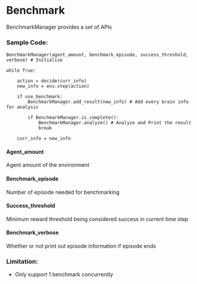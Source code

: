 # Benchmark
BenchmarkManager provides a set of APIs<br>
### Sample Code:
```
BenchmarkManager(agent_amount, benchmark_episode, success_threshold, verbose) # Initialize

while True:

	action = decide(curr_info)
	new_info = env.step(action)

	if use_benchmark:
		BenchmarkManager.add_result(new_info) # Add every brain info for analysis
    
		if BenchmarkManager.is_complete():
			BenchmarkManager.analyze() # Analyze and Print the result
			break

	curr_info = new_info
```
#### Agent_amount
Agent amount of the environment

#### Benchmark_episode
Number of episode needed for benchmarking

#### Success_threshold
Minimum reward threshold being considered success in current time step

#### Benchmark_verbose
Whether or not print out episode information if episode ends


### Limitation: 
* Only support 1 benchmark concurrently
